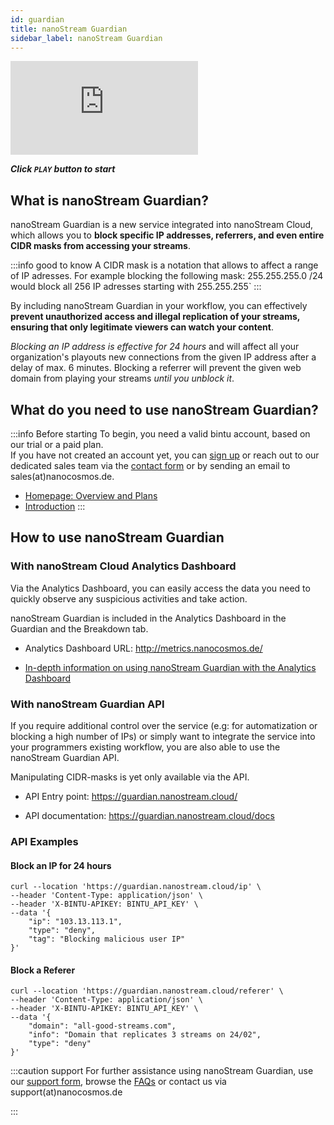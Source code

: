 ```yaml
---
id: guardian
title: nanoStream Guardian
sidebar_label: nanoStream Guardian
---
```


<div class="video-wrap">
    <div class="video-container">
        <iframe src="https://www.youtube.com/embed/hVbkifac1uo" frameborder="0" allowfullscreen></iframe>
    </div>
</div>

***Click `PLAY` button to start***

## What is nanoStream Guardian?

nanoStream Guardian is a new service integrated into nanoStream Cloud, which allows you to **block specific IP addresses, referrers, and even entire CIDR masks from accessing your streams**.

:::info good to know
A CIDR mask is a notation that allows to affect a range of IP adresses. For example blocking the following mask: 255.255.255.0 /24 would block all 256 IP adresses starting with 255.255.255`
:::

By including nanoStream Guardian in your workflow, you can effectively **prevent unauthorized access and illegal replication of your streams, ensuring that only legitimate viewers can watch your content**.

*Blocking an IP address is effective for 24 hours* and will affect all your organization's playouts new connections from the given IP address after a delay of max. 6 minutes. Blocking a referrer will prevent the given web domain from playing your streams *until you unblock it*.

## What do you need to use nanoStream Guardian?

:::info Before starting
To begin, you need a valid bintu account, based on our trial or a paid plan. <br/>
If you have not created an account yet, you can [sign up](https://dashboard.nanostream.cloud/auth?signup) or reach out to our dedicated sales team via the [contact form](https://www.nanocosmos.de/contact) or by sending an email to sales(at)nanocosmos.de.

* [Homepage: Overview and Plans](https://info.nanocosmos.de/)
* [Introduction](cloud_introduction)
:::

## How to use nanoStream Guardian

### With nanoStream Cloud Analytics Dashboard

Via the Analytics Dashboard, you can easily access the data you need to quickly observe any suspicious activities and take action.

nanoStream Guardian is included in the Analytics Dashboard in the Guardian and the Breakdown tab.

- Analytics Dashboard URL: http://metrics.nanocosmos.de/

- [In-depth information on using nanoStream Guardian with the Analytics Dashboard](./analytics-guardian.md)

### With nanoStream Guardian API

If you require additional control over the service (e.g: for automatization or blocking a high number of IPs) or simply want to integrate the service into your programmers existing workflow, you are also able to use the nanoStream Guardian API.

Manipulating CIDR-masks is yet only available via the API. 

- API Entry point: https://guardian.nanostream.cloud/

- API documentation: https://guardian.nanostream.cloud/docs


### API Examples

#### Block an IP for 24 hours


```shell
curl --location 'https://guardian.nanostream.cloud/ip' \
--header 'Content-Type: application/json' \
--header 'X-BINTU-APIKEY: BINTU_API_KEY' \
--data '{
    "ip": "103.13.113.1",
    "type": "deny",
    "tag": "Blocking malicious user IP"
}'
```

#### Block a Referer

```shell
curl --location 'https://guardian.nanostream.cloud/referer' \
--header 'Content-Type: application/json' \
--header 'X-BINTU-APIKEY: BINTU_API_KEY' \
--data '{
    "domain": "all-good-streams.com",
    "info": "Domain that replicates 3 streams on 24/02",
    "type": "deny"
}'
```

:::caution support
For further assistance using nanoStream Guardian, use our [support form](https://www.nanocosmos.de/support), browse the [FAQs](https://docs.nanocosmos.de/docs/faq/faq_streaming/) or contact us via support(at)nanocosmos.de

:::
